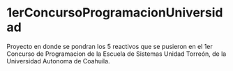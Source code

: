 # 1erConcursoProgramacionUniversidad
Proyecto en donde se pondran los 5 reactivos que se pusieron en el 1er Concurso de Programacion de la Escuela de Sistemas Unidad Torreón, de la Universidad Autonoma de Coahuila.
